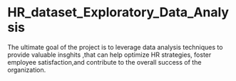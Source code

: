 # HR_dataset_Exploratory_Data_Analysis
 The ultimate goal of the project is to leverage data analysis techniques to provide valuable insghits ,that can help optimize HR strategies, foster employee satisfaction,and contribute to the overall success of the organization.
